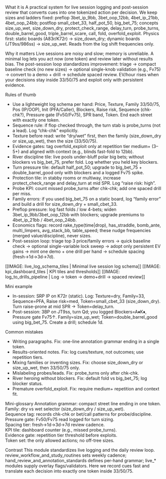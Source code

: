What it is
A practical system for live session logging and post-session review that converts cues into one tokenized action per decision. We keep sizes and ladders fixed: preflop 3bet_ip_9bb, 3bet_oop_12bb, 4bet_ip_21bb, 4bet_oop_24bb; postflop small_cbet_33, half_pot_50, big_bet_75; concepts size_up_wet, size_down_dry, protect_check_range, delay_turn, probe_turns, double_barrel_good, triple_barrel_scare, call, fold, overfold_exploit. Physics first: static boards (A83r/K72r) → size_down_dry; dynamic boards (JT9ss/986ss) → size_up_wet. Reads from the log shift frequencies only.

Why it matters
Live sessions are noisy and slow; memory is unreliable. A minimal log lets you act now (one token) and review later without results bias. The post-session loop standardizes improvement: triage → compact baseline check (no new sizes) → optional single-knob validation (e.g., Fv75) → convert to a demo + drill → schedule spaced review. EV/hour rises when your decisions stay inside 33/50/75 and exploit only with persistent evidence.

Rules of thumb
- Use a lightweight log schema per hand: Price, Texture, Family 33/50/75, Pos (IP/OOP), Init (PFA/Caller), Blockers, Raise risk, Sequence (chk-chk?), Pressure gate (Fv50/Fv75), SPR band, Token. End each street with exactly one token.  
- Sequence rule: if flop checked through, the turn stab is probe_turns (not a lead). Log “chk-chk” explicitly.  
- Texture before read: write “dry/wet” first, then the family (size_down_dry or size_up_wet), then the size (33/50/75).  
- Evidence gates: tag overfold_exploit only at repetition tier medium+ (3–5+) and aligned with context (e.g., blinds fast-fold to 12bb).  
- River discipline tile: live pools under-bluff polar big bets; without blockers vs big_bet_75, prefer fold. Log whether you held key blockers.  
- Turn pressure tile: default half_pot_50; upgrade to big_bet_75 + double_barrel_good only with blockers and a logged Fv75 spike.  
- Protection tile: in stabby rooms or multiway, increase protect_check_range and delay_turn at mid SPR. Log “raise risk: high”.  
- Probe KPI: count missed probe_turns after chk-chk; add one spaced drill per miss.  
- Family errors: if you used big_bet_75 on a static board, log “family error” and build a drill for size_down_dry + small_cbet_33.  
- Preflop pressure: log fast folds / low 4-bets; widen 3bet_ip_9bb/3bet_oop_12bb with blockers; upgrade premiums to 4bet_ip_21bb / 4bet_oop_24bb.  
- Economics flags: record rake_type(time|drop), has_straddle, bomb_ante, multi_limpers, avg_stack_bb, table_speed; these nudge frequencies (merged value/discipline), never sizes.  
- Post-session loop: triage top 3 price/family errors → quick baseline check → optional single-variable lock sweep → adopt only persistent EV gains → mint one demo + one drill per hand → schedule spacing (fresh→1d→3d→7d).

[[IMAGE: live_log_schema_tiles | Minimal live session log schema]]
[[IMAGE: kpi_dashboard_tiles | KPI tiles and thresholds]]
[[IMAGE: log_to_drills_pipeline | Log → token → demo+drill → spaced review]]

Mini example
- In-session: SRP IP on K72r (static). Log: Texture=dry, Family=33, Sequence=PFA, Raise risk=med, Token=small_cbet_33 (size_down_dry). Turn raise-prone at mid SPR → Token=delay_turn.  
- Post-session: 3BP on JT9ss, turn Qd; you logged Blockers=A♦K♦, Pressure gate Fv75↑. Family=size_up_wet; Token=double_barrel_good using big_bet_75. Create a drill; schedule 1d.

Common mistakes
- Writing paragraphs. Fix: one-line annotation grammar ending in a single token.  
- Results-oriented notes. Fix: log cues/texture, not outcomes; use repetition tiers.  
- Mixing families or inventing sizes. Fix: choose size_down_dry or size_up_wet, then 33/50/75 only.  
- Mislabeling probes/leads. Fix: probe_turns only after chk-chk.  
- River heroing without blockers. Fix: default fold vs big_bet_75; log blocker status.  
- Premature overfold_exploit. Fix: require medium+ repetition and context fit.

Mini-glossary
Annotation grammar: compact street line ending in one token.  
Family: dry vs wet selector (size_down_dry / size_up_wet).  
Sequence tag: records chk-chk or bet/call patterns for probe/discipline.  
Pressure gate: Fv50/Fv75 read logged for turn sizing.  
Spacing tier: fresh→1d→3d→7d review cadence.  
KPI tile: dashboard counter (e.g., missed probe_turns).  
Evidence gate: repetition tier threshold before exploits.  
Token set: the only allowed actions; no off-tree sizes.

Contrast
This module standardizes live logging and the daily review loop. review_workflow_and_study_routines sets weekly cadence; hand_review_and_annotation_standards defines per-hand grammar; live_* modules supply overlay flags/validators. Here we record cues fast and translate each decision into exactly one token inside 33/50/75.
